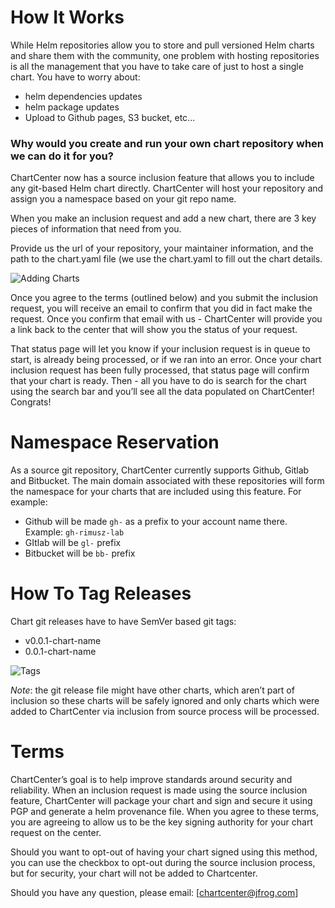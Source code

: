 # How It Works

While Helm repositories allow you to store and pull versioned Helm charts and share them with the community, one problem with hosting repositories is all the management that you have to take care of just to host a single chart. You have to worry about:
* helm dependencies updates
* helm package updates
* Upload to Github pages, S3 bucket, etc...

### Why would you create and run your own chart repository when we can do it for you?

ChartCenter now has a source inclusion feature that allows you to include any git-based Helm chart directly. ChartCenter will host your repository and assign you a namespace based on your git repo name. 

When you make an inclusion request and add a new chart, there are 3 key pieces of information that need from you. 

Provide us the url of your repository, your maintainer information, and the path to the chart.yaml file (we use the chart.yaml to fill out the chart details.

![Adding Charts](https://github.com/jfrog/chartcenter/blob/master/docs/img/addchart.png)

Once you agree to the terms (outlined below) and you submit the inclusion request, you will receive an email to confirm that you did in fact make the request. Once you confirm that email with us - ChartCenter will provide you a link back to the center that will show you the status of your request. 

That status page will let you know if your inclusion request is in queue to start, is already being processed, or if we ran into an error. Once your chart inclusion request has been fully processed, that status page will confirm that your chart is ready. Then - all you have to do is search for the chart using the search bar and you’ll see all the data populated on ChartCenter! Congrats! 

# Namespace Reservation

As a source git repository, ChartCenter currently supports Github, Gitlab and Bitbucket. The main domain associated with these repositories will form the namespace for your charts that are included using this feature. For example:

* Github will be made `gh-` as a prefix to your account name there. Example: `gh-rimusz-lab`
* GItlab will be `gl-` prefix
* Bitbucket will be `bb-` prefix

# How To Tag Releases

Chart git releases have to have SemVer based git tags:
* v0.0.1-chart-name
* 0.0.1-chart-name

![Tags](https://github.com/jfrog/chartcenter/blob/master/docs/img/tag2.png)

*Note*: the git release file might have other charts, which aren’t part of inclusion so these charts will be safely ignored and only charts which were added to ChartCenter via inclusion from source process will be processed.

# Terms

ChartCenter’s goal is to help improve standards around security and reliability. When an inclusion request is made using the source inclusion feature, ChartCenter will package your chart and sign and secure it using PGP and generate a helm provenance file. When you agree to these terms, you are agreeing to allow us to be the key signing authority for your chart request on the center.

Should you want to opt-out of having your chart signed using this method, you can use the checkbox to opt-out during the source inclusion process, but for security, your chart will not be added to Chartcenter.

Should you have any question, please email: [chartcenter@jfrog.com]

